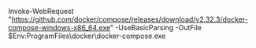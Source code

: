 Invoke-WebRequest "https://github.com/docker/compose/releases/download/v2.32.3/docker-compose-windows-x86_64.exe" -UseBasicParsing -OutFile $Env:ProgramFiles\docker\docker-compose.exe 

